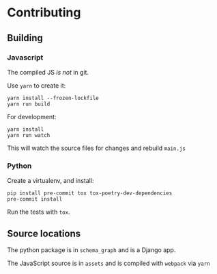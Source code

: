 # Contributing

## Building

### Javascript

The compiled JS *is not* in git.

Use `yarn` to create it:

    yarn install --frozen-lockfile
    yarn run build

For development:

    yarn install
    yarn run watch

This will watch the source files for changes and rebuild `main.js`

### Python

Create a virtualenv, and install:

    pip install pre-commit tox tox-poetry-dev-dependencies
    pre-commit install

Run the tests with `tox`.


## Source locations
The python package is in `schema_graph` and is a Django app.

The JavaScript source is in `assets` and is compiled with `webpack` via `yarn`
